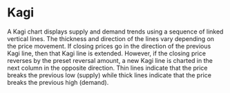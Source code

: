 Kagi
==================

A Kagi chart displays supply and demand trends using a sequence of linked vertical lines. The thickness and direction of the lines vary depending on the price movement. If closing prices go in the direction of the previous Kagi line, then that Kagi line is extended. However, if the closing price reverses by the preset reversal amount, a new Kagi line is charted in the next column in the opposite direction. Thin lines indicate that the price breaks the previous low (supply) while thick lines indicate that the price breaks the previous high (demand).